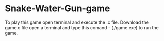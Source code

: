 # Snake-Water-Gun-game
To play this game open terminal and execute the .c file. Download the game.c file open a terminal and type this comand - (./game.exe) to run the game.
